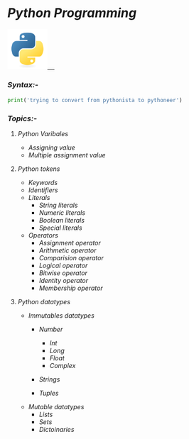 # _Python Programming_ 

<a href="https://www.python.org" target="_blank"> <img src="https://raw.githubusercontent.com/devicons/devicon/master/icons/python/python-original.svg" alt="python" width="90" height="90"/>&nbsp;&nbsp;&nbsp;&nbsp; </a>

### _Syntax:-_
```python
print('trying to convert from pythonista to pythoneer')
```

### _Topics:-_

1. *Python Varibales*
      * *Assigning value*
      * *Multiple assignment value*
      
2. *Python tokens*
      * *Keywords*
      * *Identifiers*
      * *Literals*
           * *String literals*
           * *Numeric literals*
           * *Boolean literals*
           * *Special literals*
      * *Operators*
           * *Assignment operator*     
           * *Arithmetic operator*
           * *Comparision operator*
           * *Logical operator*
           * *Bitwise operator*
           * *Identity operator*
           * *Membership operator*
      
3. *Python datatypes*
      * *Immutables datatypes*
           * *Number*
               * *Int*
               * *Long*
               * *Float*
               * *Complex*
           * *Strings*
               
           * *Tuples*        
      * *Mutable datatypes*  
           * *Lists*
           * *Sets*
           * *Dictoinaries*         
           


